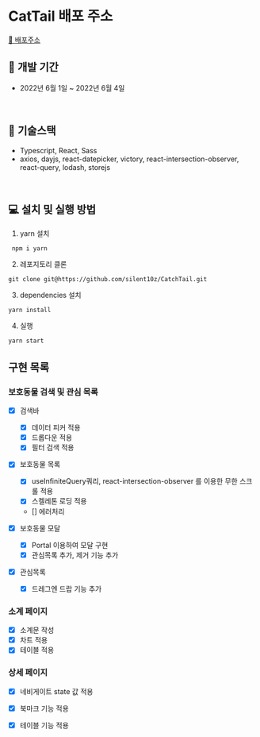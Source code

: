 # CatTail 배포 주소

[🎉 배포주소](https://catchtail.netlify.app)<br />

## 📅 **개발 기간**

- 2022년 6월 1일 ~ 2022년 6월 4일

<br />

## 🔧 **기술스택**

- Typescript, React, Sass <br />
- axios, dayjs, react-datepicker, victory, react-intersection-observer, react-query, lodash, storejs
<br />

## **💻 설치 및 실행 방법**

1. yarn 설치

```
 npm i yarn
```

2. 레포지토리 클론

```
git clone git@https://github.com/silent10z/CatchTail.git
```

3. dependencies 설치

```
yarn install
```

4. 실행

```
yarn start
```

## 구현 목록

### 보호동물 검색 및 관심 목록

- [x] 검색바 
  - [x] 데이터 피커 적용
  - [x] 드롭다운 적용
  - [x] 필터 검색 적용

- [x] 보호동물 목록
  - [x] useInfiniteQuery쿼리, react-intersection-observer 를 이용한 무한 스크롤 적용
  - [x] 스켈레톤 로딩 적용
  - [] 에러처리

- [x] 보호동물 모달
  - [x] Portal 이용하여 모달 구현
  - [x] 관심목록 추가, 제거 기능 추가

- [x] 관심목록
  - [x] 드레그엔 드랍 기능 추가

### 소계 페이지 
- [x] 소계문 작성
- [x] 차트 적용 
- [x] 테이블 적용

### 상세 페이지
- [x] 네비게이트 state 값 적용
- [x] 북마크 기능 적용
- [x] 테이블 기능 적용


